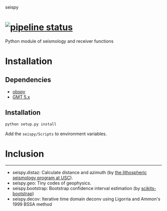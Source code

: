 seispy

[![pipeline status](https://git.nju.edu.cn/geophy/seispy/badges/master/pipeline.svg)](https://git.nju.edu.cn/geophy/seispy/commits/master)
=============
Python module of seismology and  receiver functions

# Installation
## Dependencies
  * [obspy](http://docs.obspy.org)<br />
  * [GMT 5.x](http://gmt.soest.hawaii.edu)<br />
  
## Installation
```Python
python setup.py install
```
Add the ```seispy/Scripts``` to environment	variables.
# Inclusion
--------------
  * seispy.distaz: Calculate distance and azimuth (by [the lithospheric seismology program at USC](http://www.seis.sc.edu/software/distaz/)).<br />
  * seispy.geo: Tiny codes of geophysics.
  * seispy.bootstrap: Bootstrap confidence interval estimation (by [scikits-bootstrap](https://github.com/cgevans/scikits-bootstrap))
  * seispy.decov: Iterative time domain deconv using Ligorria and Ammon's 1999 BSSA method
